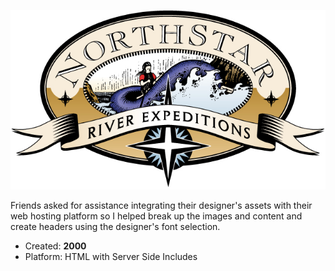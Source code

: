 ![Logo](./raw/color_logo.jpg)

Friends asked for assistance integrating their designer's assets with their web hosting platform so I helped break up the images and content and create headers using the designer's font selection.

- Created: **2000**
- Platform: HTML with Server Side Includes
